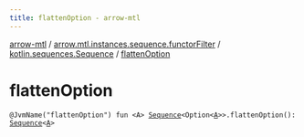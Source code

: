 ```yaml
---
title: flattenOption - arrow-mtl
---
```


[arrow-mtl](../../index.html) / [arrow.mtl.instances.sequence.functorFilter](../index.html) / [kotlin.sequences.Sequence](index.html) / [flattenOption](./flatten-option.html)

# flattenOption

`@JvmName("flattenOption") fun <A> `[`Sequence`](https://kotlinlang.org/api/latest/jvm/stdlib/kotlin.sequences/-sequence/index.html)`<Option<`[`A`](flatten-option.html#A)`>>.flattenOption(): `[`Sequence`](https://kotlinlang.org/api/latest/jvm/stdlib/kotlin.sequences/-sequence/index.html)`<`[`A`](flatten-option.html#A)`>`
